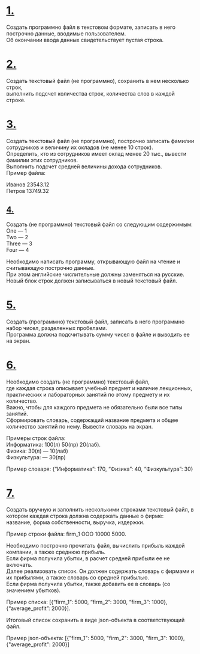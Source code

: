 # [1.](https://github.com/kornilovaap/Python_GeekBrains.ru/blob/main/Lesson_5/tasks/1.py)     
Создать программно файл в текстовом формате, записать в него построчно данные, вводимые пользователем.     
Об окончании ввода данных свидетельствует пустая строка.    
     
# [2.](https://github.com/kornilovaap/Python_GeekBrains.ru/blob/main/Lesson_5/tasks/2.py)    
Создать текстовый файл (не программно), сохранить в нем несколько строк,     
выполнить подсчет количества строк, количества слов в каждой строке.     
       
# [3.](https://github.com/kornilovaap/Python_GeekBrains.ru/blob/main/Lesson_5/tasks/3.py)    
Создать текстовый файл (не программно), построчно записать фамилии сотрудников и величину их окладов (не менее 10 строк).     
Определить, кто из сотрудников имеет оклад менее 20 тыс., вывести фамилии этих сотрудников.    
Выполнить подсчет средней величины дохода сотрудников.     
Пример файла:    
     
Иванов 23543.12    
Петров 13749.32    
     
## [4.]()    
Создать (не программно) текстовый файл со следующим содержимым:     
One — 1    
Two — 2    
Three — 3    
Four — 4    
    
Необходимо написать программу, открывающую файл на чтение и считывающую построчно данные.    
При этом английские числительные должны заменяться на русские.     
Новый блок строк должен записываться в новый текстовый файл.    
    
# [5.]()    
Создать (программно) текстовый файл, записать в него программно набор чисел, разделенных пробелами.    
Программа должна подсчитывать сумму чисел в файле и выводить ее на экран.    
    
# [6.]()    
Необходимо создать (не программно) текстовый файл,    
где каждая строка описывает учебный предмет и наличие лекционных, практических и лабораторных занятий по этому предмету и их количество.     
Важно, чтобы для каждого предмета не обязательно были все типы занятий.    
Сформировать словарь, содержащий название предмета и общее количество занятий по нему. Вывести словарь на экран.    
    
Примеры строк файла:     
Информатика: 100(л) 50(пр) 20(лаб).    
Физика: 30(л) — 10(лаб)    
Физкультура: — 30(пр)     
    
Пример словаря: {“Информатика”: 170, “Физика”: 40, “Физкультура”: 30}      
      
# [7.]()     
Создать вручную и заполнить несколькими строками текстовый файл, в котором каждая строка должна содержать данные о фирме:     
название, форма собственности, выручка, издержки.   
     
Пример строки файла: firm_1 ООО 10000 5000.    
      
Необходимо построчно прочитать файл, вычислить прибыль каждой компании, а также среднюю прибыль.     
Если фирма получила убытки, в расчет средней прибыли ее не включать.    
Далее реализовать список. Он должен содержать словарь с фирмами и их прибылями, а также словарь со средней прибылью.     
Если фирма получила убытки, также добавить ее в словарь (со значением убытков).    
     
Пример списка: [{“firm_1”: 5000, “firm_2”: 3000, “firm_3”: 1000}, {“average_profit”: 2000}].     
     
Итоговый список сохранить в виде json-объекта в соответствующий файл.     
     
Пример json-объекта: [{"firm_1": 5000, "firm_2": 3000, "firm_3": 1000}, {"average_profit": 2000}]     
     
